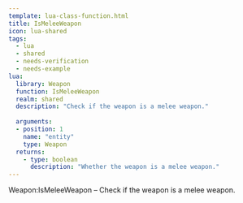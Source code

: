 ```yaml
---
template: lua-class-function.html
title: IsMeleeWeapon
icon: lua-shared
tags:
  - lua
  - shared
  - needs-verification
  - needs-example
lua:
  library: Weapon
  function: IsMeleeWeapon
  realm: shared
  description: "Check if the weapon is a melee weapon."
  
  arguments:
  - position: 1
    name: "entity"
    type: Weapon
  returns:
    - type: boolean
      description: "Whether the weapon is a melee weapon."
---
```


<div class="lua__search__keywords">
Weapon:IsMeleeWeapon &#x2013; Check if the weapon is a melee weapon.
</div>
